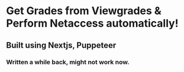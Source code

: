 # Get Grades from Viewgrades & Perform Netaccess automatically!

## Built using Nextjs, Puppeteer

### Written a while back, might not work now.
